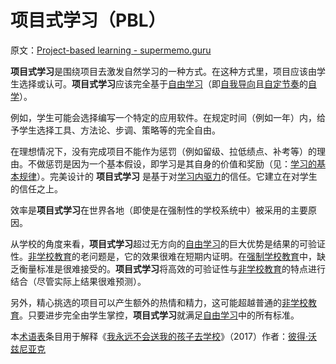 # 项目式学习（PBL）

原文：[Project-based learning - supermemo.guru](https://supermemo.guru/wiki/Project-based_learning)

**项目式学习**是围绕项目去激发自然学习的一种方式。在这种方式里，项目应该由学生选择或认可。**项目式学习**应该完全基于[自由学习](https://supermemo.guru/wiki/Free_learning)（即[自我导向](https://supermemo.guru/wiki/Self-directed)且[自定节奏](https://supermemo.guru/wiki/Self-paced)的[自学](https://supermemo.guru/wiki/Self-learning)）。

例如，学生可能会选择编写一个特定的应用软件。在规定时间（例如一年）内，给予学生选择工具、方法论、步调、策略等的完全自由。

在理想情况下，没有完成项目不能作为惩罚（例如留级、拉低绩点、补考等）的理由。不做惩罚是因为一个基本假设，即学习是其自身的价值和奖励（见：[学习的基本规律](https://supermemo.guru/wiki/Fundamental_law_of_learning)）。完美设计的 **项目式学习** 是基于对[学习内驱力](https://supermemo.guru/wiki/Learn_drive)的信任。它建立在对学生的信任之上。

效率是**项目式学习**在世界各地（即使是在强制性的学校系统中）被采用的主要原因。

从学校的角度来看，**项目式学习**超过无方向的[自由学习](https://supermemo.guru/wiki/Free_learning)的巨大优势是结果的可验证性。[非学校教育](https://supermemo.guru/wiki/Unschooling)的老问题是，它的效果很难在短期内证明。在[强制学校教育](https://supermemo.guru/wiki/Compulsory_schooling)中，缺乏衡量标准是很难接受的。**项目式学习**将高效的可验证性与[非学校教育](https://supermemo.guru/wiki/Unschooling)的特点进行结合（尽管实际上结果很难预测）。

另外，精心挑选的项目可以产生额外的热情和精力，这可能超越普通的[非学校教育](https://supermemo.guru/wiki/Unschooling)。只要进步完全由学生掌控，**项目式学习**就满足[自由学习](https://supermemo.guru/wiki/Free_learning)中的所有标准。

本[术语表](https://supermemo.guru/wiki/Glossary)条目用于解释《[我永远不会送我的孩子去学校](https://supermemo.guru/wiki/Problem_of_Schooling)》（2017）作者：[彼得·沃兹尼亚克](https://supermemo.guru/wiki/Piotr_Wozniak)